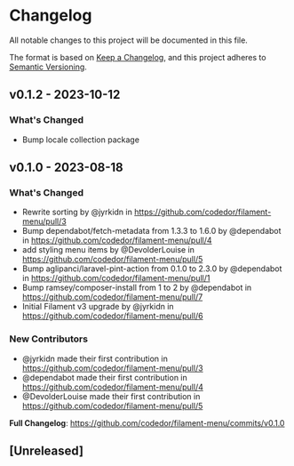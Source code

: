 # Changelog

All notable changes to this project will be documented in this file.

The format is based on [Keep a Changelog](https://keepachangelog.com/en/1.0.0/),
and this project adheres to [Semantic Versioning](https://semver.org/spec/v2.0.0.html).

## v0.1.2 - 2023-10-12

### What's Changed

- Bump locale collection package

## v0.1.0 - 2023-08-18

### What's Changed

- Rewrite sorting by @jyrkidn in https://github.com/codedor/filament-menu/pull/3
- Bump dependabot/fetch-metadata from 1.3.3 to 1.6.0 by @dependabot in https://github.com/codedor/filament-menu/pull/4
- add styling menu items by @DevolderLouise in https://github.com/codedor/filament-menu/pull/5
- Bump aglipanci/laravel-pint-action from 0.1.0 to 2.3.0 by @dependabot in https://github.com/codedor/filament-menu/pull/1
- Bump ramsey/composer-install from 1 to 2 by @dependabot in https://github.com/codedor/filament-menu/pull/7
- Initial Filament v3 upgrade by @jyrkidn in https://github.com/codedor/filament-menu/pull/6

### New Contributors

- @jyrkidn made their first contribution in https://github.com/codedor/filament-menu/pull/3
- @dependabot made their first contribution in https://github.com/codedor/filament-menu/pull/4
- @DevolderLouise made their first contribution in https://github.com/codedor/filament-menu/pull/5

**Full Changelog**: https://github.com/codedor/filament-menu/commits/v0.1.0

## [Unreleased]

